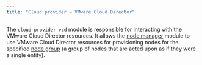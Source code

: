 ```yaml
---
title: "Cloud provider — VMware Cloud Director"
---
```


The `cloud-provider-vcd` module is responsible for interacting with the VMware Cloud Director resources. It allows the [node manager](../../modules/node-manager/) module to use VMware Cloud Director resources for provisioning nodes for the specified [node group](../../modules/node-manager/cr.html#nodegroup) (a group of nodes that are acted upon as if they were a single entity).
